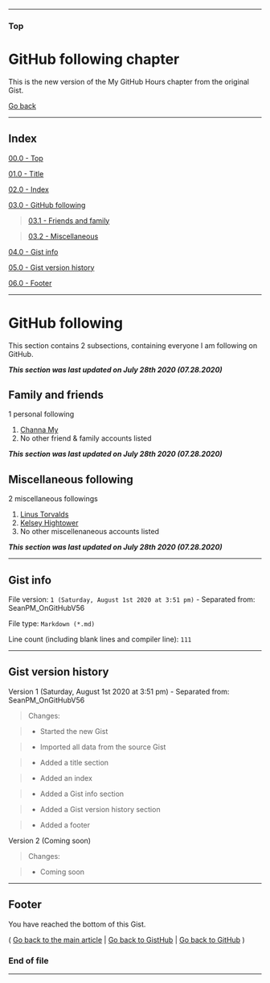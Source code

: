 
***

### Top

# GitHub following chapter

This is the new version of the My GitHub Hours chapter from the original Gist.

[Go back](https://gist.github.com/seanpm2001/7e40a0e13c066a57577d8200b1afc6a3#My-GitHub-hours)

***

## Index

[00.0 - Top](#Top)

[01.0 - Title](#Current-unanswered-technical-questions-chapter)

[02.0 - Index](#Index)

[03.0 - GitHub following](#GitHub-following)

> [03.1 - Friends and family](#Friends-and-family)

> [03.2 - Miscellaneous](#Miscellaneous-following)

[04.0 - Gist info](#Gist-info)

[05.0 - Gist version history](#Gist-version-history)

[06.0 - Footer](#Footer)

***


# GitHub following

This section contains 2 subsections, containing everyone I am following on GitHub.

***This section was last updated on July 28th 2020 (07.28.2020)***

## Family and friends

1 personal following

1. [Channa My](https://github.com/channa-my)
2. No other friend & family accounts listed

***This section was last updated on July 28th 2020 (07.28.2020)***

## Miscellaneous following

2 miscellaneous followings

1. [Linus Torvalds](https://github.com/torvalds)
2. [Kelsey Hightower](https://github.com/kelseyhightower)
3. No other miscellenaneous accounts listed

***This section was last updated on July 28th 2020 (07.28.2020)***

***

## Gist info

File version: `1 (Saturday, August 1st 2020 at 3:51 pm)` - Separated from: SeanPM_OnGitHubV56

File type: `Markdown (*.md)`

Line count (including blank lines and compiler line): `111`

***

## Gist version history

Version 1 (Saturday, August 1st 2020 at 3:51 pm) - Separated from: SeanPM_OnGitHubV56

> Changes:

> * Started the new Gist

> * Imported all data from the source Gist

> * Added a title section

> * Added an index

> * Added a Gist info section

> * Added a Gist version history section

> * Added a footer

Version 2 (Coming soon)

> Changes:

> * Coming soon

***

## Footer

You have reached the bottom of this Gist.

( [Go back to the main article](https://gist.github.com/seanpm2001/7e40a0e13c066a57577d8200b1afc6a3#GitHub-following) | [Go back to GistHub](https://gist.github.com/) | [Go back to GitHub](https://github.com/) )

### End of file

***
